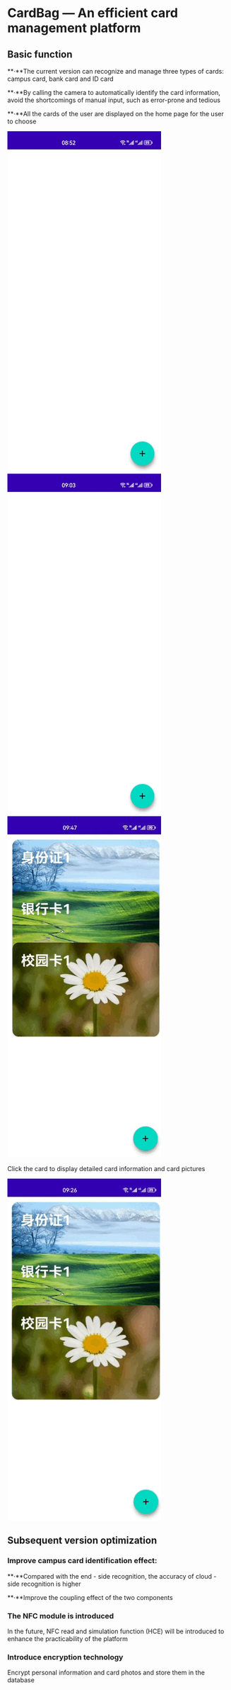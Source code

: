 # CardBag — An efficient card management platform

## Basic function

**·**The current version can recognize and manage three types of cards: campus card, bank card and ID card

**·**By calling the camera to automatically identify the card information, avoid the shortcomings of manual input, such as error-prone and tedious

**·**All the cards of the user are displayed on the home page for the user to choose

![image](https://github.com/Cod1ngR1der/ActivityLifeCycle_205801/blob/master/app/src/main/res/drawable/github1.gif)![image](https://github.com/Cod1ngR1der/ActivityLifeCycle_205801/blob/master/app/src/main/res/drawable/github3.gif)![image](https://github.com/Cod1ngR1der/ActivityLifeCycle_205801/blob/master/app/src/main/res/drawable/github5.gif)


Click the card to display detailed card information and card pictures

![image](https://github.com/Cod1ngR1der/ActivityLifeCycle_205801/blob/master/app/src/main/res/drawable/github4.gif)


## Subsequent version optimization
### Improve campus card identification effect:

  **·**Compared with the end - side recognition, the accuracy of cloud - side recognition is higher

  **·**Improve the coupling effect of the two components

### The NFC module is introduced

  In the future, NFC read and simulation function (HCE) will be introduced to enhance the practicability of the platform
  
### Introduce encryption technology

  Encrypt personal information and card photos and store them in the database
